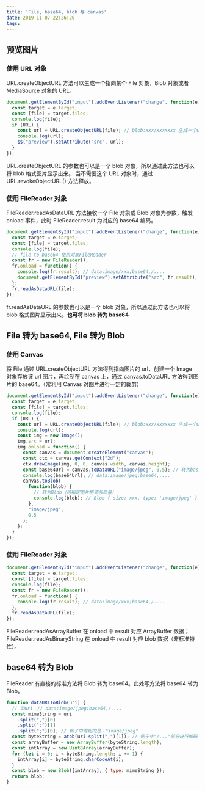```yaml
---
title: 'File, base64, blob 与 canvas'
date: 2019-11-07 22:26:20
tags:
---
```


## 预览图片

### 使用 URL 对象

URL.createObjectURL 方法可以生成一个指向某个 File 对象，Blob 对象或者 MediaSource 对象的 URL。

```js
document.getElementById("input").addEventListener("change", function(e) {
  const target = e.target;
  const [file] = target.files;
  console.log(file);
  if (URL) {
    const url = URL.createObjectURL(file); // blob:xxx/xxxxxxx 生成一个url，可以直接通过这个url访问到图片。
    console.log(url);
    $$("preview").setAttribute("src", url);
  }
});
```

URL.createObjectURL 的参数也可以是一个 blob 对象，所以通过此方法也可以将 blob 格式图片显示出来。
当不需要这个 URL 对象时，通过 URL.revokeObjectURL() 方法释放。

### 使用 FileReader 对象

FileReader.readAsDataURL 方法接收一个 File 对象或 Blob 对象为参数，触发 onload 事件，此时 FileReader.result 为对应的 base64 编码。

```js
document.getElementById("input").addEventListener("change", function(e) {
  const target = e.target;
  const [file] = target.files;
  console.log(file);
  // file to base64 使用对象FileReader
  const fr = new FileReader();
  fr.onload = function() {
    console.log(fr.result); // data:image/xxx;base64,/....
    document.getElementById("preview").setAttribute("src", fr.result); // 可以直接将img的src赋值为base64，直接显示图片
  };
  fr.readAsDataURL(file);
});
```

fr.readAsDataURL 的参数也可以是一个 blob 对象，所以通过此方法也可以将 blob 格式图片显示出来。**也可将 blob 转为 base64**

## File 转为 base64, File 转为 Blob

### 使用 Canvas

将 File 通过 URL.createObjectURL 方法得到指向图片的 url，创建一个 Image 对象存放该 url 图片，再绘制在 canvas 上，通过 canvas.toDataURL 方法得到图片的 base64。（常利用 Canvas 对图片进行一定的裁剪）

```js
document.getElementById("input").addEventListener("change", function(e) {
  const target = e.target;
  const [file] = target.files;
  console.log(file);
  if (URL) {
    const url = URL.createObjectURL(file); // blob:xxx/xxxxxxx 生成一个url，可以直接通过这个url访问到图片。
    console.log(url);
    const img = new Image();
    img.src = url;
    img.onload = function() {
      const canvas = document.createElement("canvas");
      const ctx = canvas.getContext("2d");
      ctx.drawImage(img, 0, 0, canvas.width, canvas.height);
      const base64Url = canvas.toDataURL("image/jpeg", 0.5); // 转为base64（可指定图片格式与质量）
      console.log(base64Url); // data:image/jpeg;base64,....
      canvas.toBlob(
        function(blob) {
          // 转为Blob（可指定图片格式与质量）
          console.log(blob); // Blob { size: xxx, type: 'image/jpeg' }
        },
        "image/jpeg",
        0.5
      );
    };
  }
});
```

### 使用 FileReader 对象

```js
document.getElementById("input").addEventListener("change", function(e) {
  const target = e.target;
  const [file] = target.files;
  console.log(file);
  const fr = new FileReader();
  fr.onload = function() {
    console.log(fr.result); // data:image/xxx;base64,/....
  };
  fr.readAsDataURL(file);
});
```

FileReader.readAsArrayBuffer 在 onload 中 result 对应 ArrayBuffer 数据；
FileReader.readAsBinaryString 在 onload 中 result 对应 blob 数据（非标准特性）。

## base64 转为 Blob

FileReader 有直接的标准方法将 Blob 转为 base64。此处写方法将 base64 转为 Blob。

```js
function dataURIToBlob(uri) {
  // 如uri：// data:image/jpeg;base64,/....
  const mimeString = uri
    .split(",")[0]
    .split(":")[1]
    .split(";")[0]; // 例子中得到的是："image/jpeg"
  const byteString = atob(uri.split(",")[1]); // 例子中"/..."部分进行解码
  const arrayBuffer = new ArrayBuffer(byteString.length);
  const intArray = new Uint8Array(arrayBuffer);
  for (let i = 0; i < byteString.length; i += 1) {
    intArray[i] = byteString.charCodeAt(i);
  }
  const blob = new Blob([intArray], { type: mimeString });
  return blob;
}
```

